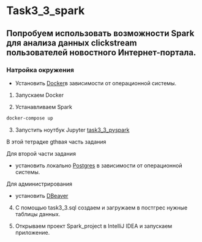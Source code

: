 # Task3_3_spark

## Попробуем использовать возможности Spark для анализа данных clickstream пользователей новостного Интернет-портала.

### Натройка окружения

 - Установить [Docker](https://docs.docker.com/get-docker/)в зависимости от oперационной системы.

1. Запускаем Docker

2. Устанавливаем Spark

```bash
docker-compose up
````

3. Запустить ноутбук Jupyter [task3_3_pyspark](https://localhost:8888:8888) 

В этой тетрадке gthвая часть задания

Для второй части задания 
 - установить локально [Postgres](https://www.postgresql.org/) в зависимости от oперационной системы.

Для администрирования 
 - установить [DBeaver](https://dbeaver.com/)

4. С помощью task3_3.sql создаем и загружаем в постгрес нужные таблицы данных.

5. Открываем проект Spark_project в IntelliJ IDEA и запускаем приложение.
